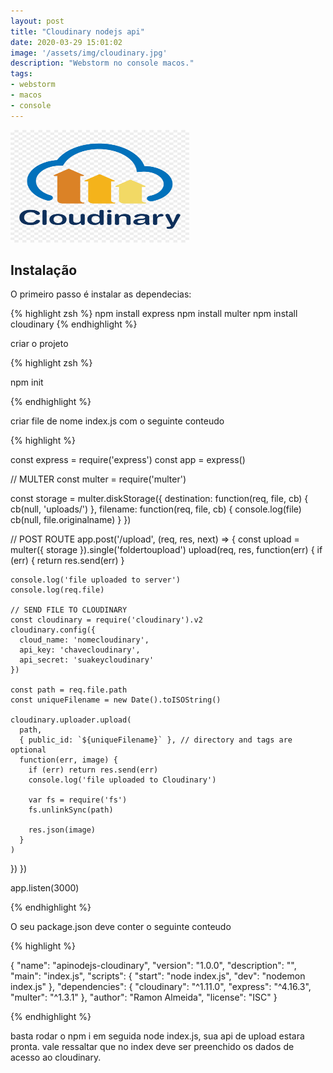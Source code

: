 ```yaml
---
layout: post
title: "Cloudinary nodejs api"
date: 2020-03-29 15:01:02
image: '/assets/img/cloudinary.jpg'
description: "Webstorm no console macos."
tags:
- webstorm
- macos
- console
---
```


<img src="/assets/img/cloudinary.jpg" style="width: 286px; height: 180px;">


## Instalação

<p> O primeiro passo é instalar as dependecias:</p>
{% highlight zsh %}
npm install express
npm install multer
npm install cloudinary
{% endhighlight %}

<br>

<p> criar o projeto</p>

{% highlight zsh %}

npm init

{% endhighlight %}

<p>criar file de nome index.js com o seguinte conteudo</p>

{% highlight %}

const express = require('express')
const app = express()

// MULTER
const multer = require('multer')

const storage = multer.diskStorage({
destination: function(req, file, cb) {
cb(null, 'uploads/')
},
filename: function(req, file, cb) {
console.log(file)
cb(null, file.originalname)
}
})

// POST ROUTE
app.post('/upload', (req, res, next) => {
const upload = multer({ storage }).single('foldertoupload')
upload(req, res, function(err) {
if (err) {
return res.send(err)
}

    console.log('file uploaded to server')
    console.log(req.file)

    // SEND FILE TO CLOUDINARY
    const cloudinary = require('cloudinary').v2
    cloudinary.config({
      cloud_name: 'nomecloudinary',
      api_key: 'chavecloudinary',
      api_secret: 'suakeycloudinary'
    })

    const path = req.file.path
    const uniqueFilename = new Date().toISOString()

    cloudinary.uploader.upload(
      path,
      { public_id: `${uniqueFilename}` }, // directory and tags are optional
      function(err, image) {
        if (err) return res.send(err)
        console.log('file uploaded to Cloudinary')

        var fs = require('fs')
        fs.unlinkSync(path)

        res.json(image)
      }
    )
})
})

app.listen(3000)

{% endhighlight %}

<p>O seu package.json deve conter o seguinte conteudo</p>

{% highlight %}


{
"name": "apinodejs-cloudinary",
"version": "1.0.0",
"description": "",
"main": "index.js",
"scripts": {
"start": "node index.js",
"dev": "nodemon index.js"
},
"dependencies": {
"cloudinary": "^1.11.0",
"express": "^4.16.3",
"multer": "^1.3.1"
},
"author": "Ramon Almeida",
"license": "ISC"
}

{% endhighlight %}

<p>basta rodar o npm i em seguida node index.js, sua api de upload estara pronta.
vale ressaltar que no index deve ser preenchido os dados de acesso ao cloudinary.
</p>

